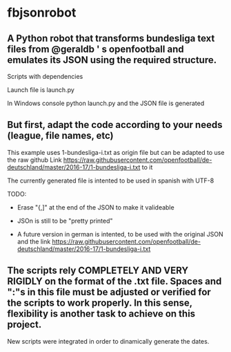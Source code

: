 # fbjsonrobot
## A Python robot that transforms bundesliga text files from @geraldb ' s openfootball and emulates its JSON using the required structure.

Scripts with dependencies

Launch file is launch.py

In Windows console python launch.py and the JSON file is generated

## But first, adapt the code according to your needs (league, file names, etc)

This example uses 1-bundesliga-i.txt as origin file but can be adapted to use the raw github Link https://raw.githubusercontent.com/openfootball/de-deutschland/master/2016-17/1-bundesliga-i.txt to it

The currently generated file is intented to be used in spanish with UTF-8

TODO:

* Erase "{,]" at the end of the JSON to make it valideable

* JSOn is still to be "pretty printed"

* A future version in german is intented, to be used with the original JSON and the link https://raw.githubusercontent.com/openfootball/de-deutschland/master/2016-17/1-bundesliga-i.txt

## The scripts rely COMPLETELY AND VERY RIGIDLY on the format of the .txt file. Spaces and ":"s in this file must be adjusted or verified for the scripts to work properly. In this sense, flexibility is another task to achieve on this project.

New scripts were integrated in order to dinamically generate the dates.
